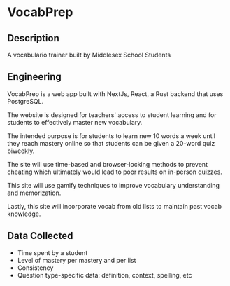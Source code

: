 # VocabPrep

## Description
A vocabulario trainer built by Middlesex School Students

## Engineering
VocabPrep is a web app built with NextJs, React, a Rust backend that uses PostgreSQL.

The website is designed for teachers' access to student learning and for students to effectively master new vocabulary. 

The intended purpose is for students to learn new 10 words a week until they reach mastery online so that students can be given a 20-word quiz biweekly.

The site will use time-based and browser-locking methods to prevent cheating which ultimately would lead to poor results on in-person quizzes.

This site will use gamify techniques to improve vocabulary understanding and memorization.

Lastly, this site will incorporate vocab from old lists to maintain past vocab knowledge.

## Data Collected
- Time spent by a student
- Level of mastery per mastery and per list
- Consistency
- Question type-specific data: definition, context, spelling, etc
